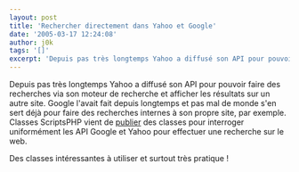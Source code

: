 ```yaml
---
layout: post
title: 'Rechercher directement dans Yahoo et Google'
date: '2005-03-17 12:24:08'
author: j0k
tags: '[]'
excerpt: 'Depuis pas très longtemps Yahoo a diffusé son API pour pouvoir faire des recherches via son moteur de recherche et afficher les résultats sur un autre site.   Google l''avait fait depuis longtemps et pas mal de monde s''en sert déjà pour faire des recherches internes à son propre site, par exemple.   )   Classes ScriptsPHP vient de      ...'
---
```


Depuis pas très longtemps Yahoo a diffusé son API pour pouvoir faire des recherches via son moteur de recherche et afficher les résultats sur un autre site.   Google l'avait fait depuis longtemps et pas mal de monde s'en sert déjà pour faire des recherches internes à son propre site, par exemple.      Classes ScriptsPHP vient de [publier](http://classes.scriptsphp.org/article.Rechercher-sur-le-web-avec-les-API-Yahoo-et-Google) des classes pour interroger uniformément les API Google et Yahoo pour effectuer une recherche sur le web.

Des classes intéressantes à utiliser et surtout très pratique !
